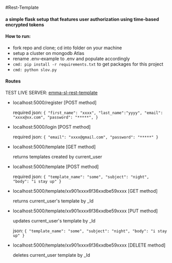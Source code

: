 #Rest-Template

#### a simple flask setup that features user authorization using time-based encrypted tokens

#### How to run:
- fork repo and clone; cd into folder on your machine
- setup a cluster on mongodb Atlas
- rename .env-example to .env and populate accordingly
- ```cmd: pip install -r requirements.txt``` to get packages for this project
- ```cmd: python slov.py```


#### Routes

TEST LIVE SERVER: [emma-sl-rest-template](https://emma-sl.herokuapp.com)

* localhost:5000/register [POST method]
  
  required json: ```{
        "first_name": "xxxx",
        "last_name":"yyyy",
        "email": "xxxx@xx.com",
        "password": "*****",
    }```

* localhost:5000/login [POST method]

    required json: ```{
        "email": "xxxx@gmail.com",
        "password": "*****"
    }```


* localhost:5000/template [GET method]

    returns templates created by current_user

* localhost:5000/template [POST method]

    required json: ```{
        "template_name": "some",
        "subject": "night",
        "body": "i stay up"
    }```

* localhost:5000/template/xx901xxxx6f36xxdbe59xxxx [GET method]

    returns current_user's template by _Id 

* localhost:5000/template/xx901xxxx6f36xxdbe59xxxx [PUT method]

    updates current_user's template by _Id

    json: ```{
            "template_name": "some",
            "subject": "night",
            "body": "i stay up"
        }```


* localhost:5000/template/xx901xxxx6f36xxdbe59xxxx [DELETE method]

    deletes current_user template by _Id 

